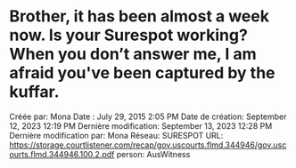 # Brother, it has been almost a week now. ls your Surespot working? When you don’t answer me, I am afraid you've been captured by the kuffar.

Créée par: Mona
Date : July 29, 2015 2:05 PM
Date de création: September 12, 2023 12:19 PM
Dernière modification: September 13, 2023 12:28 PM
Dernière modification par: Mona
Réseau: SURESPOT
URL: https://storage.courtlistener.com/recap/gov.uscourts.flmd.344946/gov.uscourts.flmd.344946.100.2.pdf
person: AusWitness